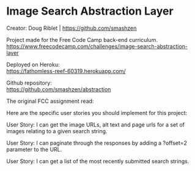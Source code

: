 # Image Search Abstraction Layer

Creator: Doug Riblet | https://github.com/smashzen

Project made for the Free Code Camp back-end curriculum.  
https://www.freecodecamp.com/challenges/image-search-abstraction-layer

Deployed on Heroku:  
https://fathomless-reef-60319.herokuapp.com/

Github repository:  
https://github.com/smashzen/abstraction

The original FCC assignment read:

Here are the specific user stories you should implement for this project:

User Story: I can get the image URLs, alt text and page urls for a set of images relating to a given search string.

User Story: I can paginate through the responses by adding a ?offset=2 parameter to the URL.

User Story: I can get a list of the most recently submitted search strings.
